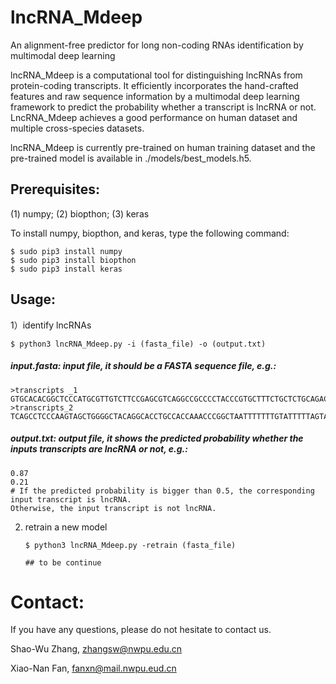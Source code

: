 # lncRNA_Mdeep
An alignment-free predictor for long non-coding RNAs identification by multimodal deep learning

lncRNA_Mdeep is a computational tool for distinguishing lncRNAs from protein-coding transcripts. It efficiently incorporates the hand-crafted features and raw sequence information by a multimodal deep learning framework to predict the probability whether a transcript is lncRNA or not. LncRNA_Mdeep achieves a good performance on human dataset and multiple cross-species datasets.

lncRNA_Mdeep is currently pre-trained on human training dataset and the pre-trained model is available in ./models/best_models.h5. 

## Prerequisites: 
(1) numpy; (2) biopthon; (3) keras

To install numpy, biopthon, and keras, type the following command:

    $ sudo pip3 install numpy
    $ sudo pip3 install biopthon
    $ sudo pip3 install keras

## Usage:
1）identify lncRNAs

    $ python3 lncRNA_Mdeep.py -i (fasta_file) -o (output.txt)
  
   ##### input.fasta: input file, it should be a FASTA sequence file, e.g.:
    >transcripts _1
    GTGCACACGGCTCCCATGCGTTGTCTTCCGAGCGTCAGGCCGCCCCTACCCGTGCTTTCTGCTCTGCAGACCCTCTTCCTAGACCTCCGTCCTTTGTCCCATCGCTGCCTTCCCCTCAAGCTCAGGGCCAAGCTGTCCGCCAACCTCGGCTCCTCCGGGCAGCCCTCGCCCGGGGTGCGCCCCGGGGCAGGACCCCCAGCCCACGCCCAGGGCCCGCCCCTGCCCTCCAGCCCTACGCCTTGACCCGCTTTCCTGCGTCTCTCAGCCTACCTGACCTTGTCTTTACCTCTGT…
    >transcripts_2
    TCAGCCTCCCAAGTAGCTGGGGCTACAGGCACCTGCCACCAAACCCGGCTAATTTTTTTGTATTTTTAGTAGAGACGGGGTTTCACCGTGTTAGCCAGGATCGTCTTGATCTCCTGACCTTGTGATCCACCCGCCTCGGCCTCCCAAATTGCTGGGATTACAGATGTGAGCCACCGCACCTGGTCCAAGAACCCAAGTTTTAGATCTAGAGTGATGTCAGCATGACATTGATTTCCTGAGGCCCAGGGGCGAAGGAGCTGAGGACAGCAGAGGGGTG…
   ##### output.txt: output file, it shows the predicted probability whether the inputs transcripts are lncRNA or not, e.g.:
    0.87
    0.21
    # If the predicted probability is bigger than 0.5, the corresponding input transcript is lncRNA. 
    Otherwise, the input transcript is not lncRNA. 

2) retrain a new model

       $ python3 lncRNA_Mdeep.py -retrain (fasta_file)
       
       ## to be continue

# Contact:
If you have any questions, please do not hesitate to contact us.

Shao-Wu Zhang, zhangsw@nwpu.edu.cn

Xiao-Nan Fan, fanxn@mail.nwpu.eud.cn
